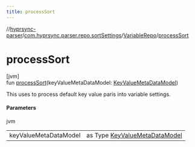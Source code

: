 ```yaml
---
title: processSort
---
```

//[hyprsync-parser](../../../index.html)/[com.hyprsync.parser.repo.sortSettings](../index.html)/[VariableRepo](index.html)/[processSort](process-sort.html)



# processSort



[jvm]\
fun [processSort](process-sort.html)(keyValueMetaDataModel: [KeyValueMetaDataModel](../../com.hyprsync.parser.models/-key-value-meta-data-model/index.html))



This uses to process default key value paris into variable settings.



#### Parameters


jvm

| | |
|---|---|
| keyValueMetaDataModel | as Type [KeyValueMetaDataModel](../../com.hyprsync.parser.models/-key-value-meta-data-model/index.html) |



